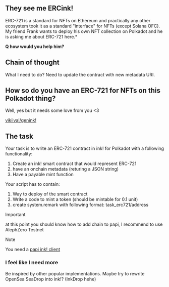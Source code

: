 ## They see me ERCink!

ERC-721 is a standard for NFTs on Ethereum and practically any other ecosystem took it as a standard "interface" for NFTs (except Solana OFC).
My friend Frank wants to deploy his own NFT collection on Polkadot and he is asking me about ERC-721 here.*

**Q how would you help him?**

## Chain of thought

What I need to do? 
Need to update the contract with new metadata URI.

## How so do you have an ERC-721 for NFTs on this Polkadot thing?

Well, yes but it needs some love from you <3 

[vikiival/genink!](https://github.com/vikiival/genink)

## The task

Your task is to write an ERC-721 contract in ink! for Polkadot with a following functionality:
1. Create an ink! smart contract that would represent ERC-721
2. have an onchain metadata (returing a JSON string)
3. Have a payable mint function

Your script has to contain:
1. Way to deploy of the smart contract
2. Write a code to mint a token (should be mintable for 0.1 unit)
3. create system.remark with following format: task_erc721/address

> [!IMPORTANT]
> at this point you should know how to add chain to papi, I recommend to use AlephZero Testnet

> [!NOTE]
> You need a [papi ink! client](https://papi.how/ink#ink-client)

### I feel like I need more

Be inspired by other popular implementations. Maybe try to rewrite OpenSea SeaDrop into ink!? (InkDrop hehe)

